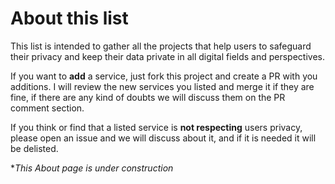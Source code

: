 # About this list
This list is intended to gather all the projects that help users to safeguard their privacy and keep their data private in all digital fields and perspectives.

If you want to **add** a service, just fork this project and create a PR with you additions. I will review the new services you listed and merge it if they are fine, if there are any kind of doubts we will discuss them on the PR comment section.

If you think or find that a listed service is **not respecting** users privacy, please open an issue and we will discuss about it, and if it is needed it will be delisted.

**This About page is under construction*
